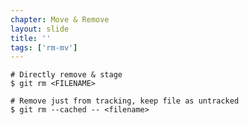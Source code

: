 ```yaml
---
chapter: Move & Remove
layout: slide
title: ''
tags: ['rm-mv']
---
```


	# Directly remove & stage
	$ git rm <FILENAME>

	# Remove just from tracking, keep file as untracked
	$ git rm --cached -- <filename>

<!--
		# Remove with OS or tool,
	#  not integrated with Git
	$ rm <FILENAME>
	# Staging area says it is
	#  deleted but not staged
	$ git status
	# Put deletion into staging
	$ git rm <FILENAME>

	# Remove with OS or tool
	#  then follow up with git add
	$ rm <FILENAMES>
	$ git add -u .
-->